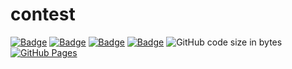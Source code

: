 # contest

[![Badge](https://cp-logo.vercel.app/codeforces/dalt)](https://codeforces.com/profile/dalt)
[![Badge](https://cp-logo.vercel.app/atcoder/daltao)](https://atcoder.jp/users/daltao)
[![Badge](https://cp-logo.vercel.app/codechef/daltao)](https://www.codechef.com/users/daltao)
[![Badge](https://cp-logo.vercel.app/topcoder/dalt)](https://www.topcoder.com/members/dalt)
![GitHub code size in bytes](https://img.shields.io/github/languages/code-size/taodaling/contest?style=flat-square)
[![GitHub Pages](https://img.shields.io/static/v1?label=GitHub+Pages&message=Homepage+&color=brightgreen&logo=github)](https://taodaling.github.io)
